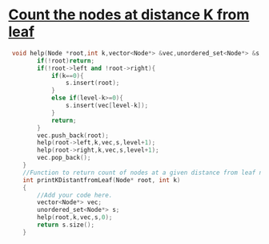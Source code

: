 <h1><a href="https://www.geeksforgeeks.org/problems/node-at-distance/1" target="_blank">Count the nodes at distance K from leaf</a></h1>

```cpp
 void help(Node *root,int k,vector<Node*> &vec,unordered_set<Node*> &s,int level){
        if(!root)return;
        if(!root->left and !root->right){
            if(k==0){
                s.insert(root);
            }
            else if(level-k>=0){
                s.insert(vec[level-k]);
            }
            return;
        }
        vec.push_back(root);
        help(root->left,k,vec,s,level+1);
        help(root->right,k,vec,s,level+1);
        vec.pop_back();
    }
    //Function to return count of nodes at a given distance from leaf nodes.
    int printKDistantfromLeaf(Node* root, int k)
    {
        //Add your code here.
        vector<Node*> vec;
        unordered_set<Node*> s;
        help(root,k,vec,s,0);
        return s.size();
    }

```
<!-- ```cpp
void find(Node* root, vector<set<int>>&v,set<int>s)
    {
        if(!root->left && !root->right)
        {
            s.insert(0);
            v.push_back(s);
            return 0;;
        }
            
        int l=0,r=0;
        
        if(root->left)
            l=1+find(root->left,v,s);
            
        if(root->right)
            r=1 + find(root->right,v,s);
            
        if(l!=0)
            s.insert(l);
        
        if(r!=0)
            s.insert(r);
            
        v.push_back(s);
        
        return 
            
        
    }
    int printKDistantfromLeaf(Node* root, int k)
    {
    	vector<set<int>>v;
    	set<int>s;
    	
    	find(root,v,s);
    	
    	int ans=0;
    	
    	for(auto it:v)
    	{
    	   if(find(it.begin(),it.end(),k)!=v.end())
    	        ans++;
    	}
    	
    	return ans;
    }
``` -->